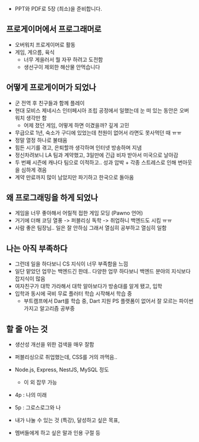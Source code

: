 - PPT와 PDF로 5장 (최소)을 준비합니다.

## 프로게이머에서 프로그래머로
- 오버워치 프로게이머로 활동
- 게임, 게으름, 육식
	- 너무 게을러서 뭘 자꾸 하려고 도전함
	- 생선구이 제외한 해산물 안먹습니다

## 어떻게 프로게이머가 되었나
- 군 전역 후 친구들과 함께 플레이
- 현대 모비스 제네시스 인터페시아 조립 공정에서 일했는데 눈 떠 있는 동안은 오버워치 생각만 함
	- 어제 졌던 게임, 어떻게 하면 이겼을까? 깊게 고민
- 무급으로 1년, 숙소가 구디에 있었는데 천원이 없어서 라면도 못사먹던 때 ㅠㅠ
- 정말 열정 하나로 불태움
- 힘든 시기를 겪고, 은퇴할까 생각하며 인터넷 방송하며 지냄
- 정신차려보니 LA 팀과 계약했고, 3일만에 긴급 비자 받아서 미국으로 날아감
- 두 번째 시즌에 캐나다 팀으로 이적하고.. 성과 압박 + 각종 스트레스로 인해 번아웃을 심하게 겪음
- 계약 만료까지 많이 남았지만 파기하고 한국으로 돌아옴

## 왜 프로그래밍을 하게 되었나
- 게임을 너무 좋아해서 어릴적 접한 게임 모딩 (Pawno 언어)
- 거기에 더해 코딩 열풍 -> 퍼블리싱 독학 -> 취업하니 백엔드도 시킴 ㅠㅠ
- 사람 좋은 팀장님.. 일은 잘 안하심 그래서 열심히 공부하고 열심히 일함

## 나는 아직 부족하다
- 그런데 일을 하다보니 CS 지식이 너무 부족함을 느낌
- 일단 맡았던 업무는 백엔드긴 한데.. 다양한 업무 하다보니 백엔드 분야의 지식보다 잡지식이 많음
- 여자친구가 대학 가라해서 대학 알아보다가 방송대를 알게 됐고, 입학
- 입학과 동시에 국비 무료 플러터 학습 시작해서 학습 중
	- 부트캠프에서 Dart를 학습 중, Dart 지원 PS 플랫폼이 없어서 잘 모르는 파이썬 가지고 알고리즘 공부중

## 할 줄 아는 것
- 생산성 개선을 위한 검색을 매우 잘함
- 퍼블리싱으로 취업했는데, CSS를 거의 까먹음..
- Node.js, Express, NestJS, MySQL 정도
	- 이 외 잡무 가능


- 4p : 나의 미래
- 5p : 그로스로그와 나
- 내가 나눌 수 있는 것 (특강), 달성하고 싶은 목표,
- 멤버들에게 하고 싶은 말과 인용 구절 등